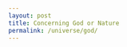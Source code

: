 ```yaml
---
layout: post
title: Concerning God or Nature
permalink: /universe/god/
---
```


<!-- #### I do not try to convince you of anything, but you need to logily know what God means in this context to continue the rest of the blog.

First we need a definition of what we are talking about.

## Nature

It's equal to Universe, which I explained here: [Universe](/universe/)

## Spinoza definition of God

Spinoza was looking at God, as the nature itself.
God to him, is the creator of everything.
God is the cause of everything.
God is the essence of everything.
God is the reason that cause and affect is possible and whats controlling it in the direction it goes.

- What is controlling your heart to beat?
     - It's a complex great number of cause and affect that makes it beat.
     - What makes cause and affect possible? Nature

It's interesting, when you think about it, it seems like he knew about the Darwinism theory before Darwin, but he was not talking about the evolution of species, he was talking about the evolution of everything, which we are part of it.

In many sentences in your day to day life, you can easily change the word "God" with "Nature" and it will still make sense.

- God is the creator of everything
     - Nature is the creator of everything
- God is the cause of everything
     - Nature is the cause of everything
- God is the essence of everything
     - Nature is the essence of everything
- We all come from God
     - We all come from Nature
- God is the reason of existence
     - Nature is the reason of existence
- God is self caused and no one created it
     - Nature is self caused and no one created it
- When we die, we go back to God
     - When we die, we go back to Nature

> [1P6](https://ethica.bc.edu/#/element/1D6) By God, I mean a being absolutely infinite—that is, a substance consisting in infinite attributes, of which each expresses eternal and infinite essentiality.

It's hard to understand what he meant by "substance" and "attributes", but in the context of this: he's talking about the nature itself, which is the cause of everything, and the essence of everything.

Attribute and substance do not has the same meaning as you think, if you are curious about it, you can read more about it here: [Building blocks of our universe](/universe/building-blocks/)

Continuing with the definition of God:

> [1P25](https://ethica.bc.edu/#/element/1P25) God is the efficient cause not only of the existence of things but also of their essence.

God is the reason of existence and it's the essence of everything.
He was looking at all the nature as the same unified field, us and everything else in the nature are part of the same thing, which he calls God.
For Spinoza, God was the nature itself.
And everything inside the nature is part of the nature, which is part of God.

> [1P15](https://ethica.bc.edu/#/element/1P15) Whatever is, is in God, and nothing can be or be conceived without God.

Everything that exist, is part of the nature, so it's part of God.
Everything that can be conceived, is part of the nature, so it's part of God.
It's impossible to think of something that is not part of the nature, so everything is part of God.

### Who are we?

> [1P25Corollary](https://ethica.bc.edu/#/element/1P25) Individual things are nothing but modifications of the attributes of God, or modes by which the attributes of God are expressed in a fixed and definite manner.

Do you agree that you come from nature?
Where have you been 100 years ago? you have been part of the nature somewhere.
Where will you be 100 years later? you will be part of the nature, but in a different form, which he calls modifications.

- Modifications or mode: We can think of it as the state of being. The state or mode of mind is idea, the state or mode in physical is substance which is part of the nature and it changes shape and form, but it's still part of the nature.
- Fixed and definite manner: means that you are part of the nature, but in a specific way, which is unique to you, and all the other things in the nature also have their own unique way of being part of the nature.

## God in other religions

In other religions, God is a separate entity from the nature.
Most of the times, god has a human form, with perfect human characteristics like:

- Being able to talk
- Being able to see
- Being able to hear
- Being able to think
- Being able to create
- Being able to destroy
- Being able to love
- Being able to hate
- Being able to judge
- Being able to make decisions
- Being able to be merciful
- Being able to know everything
- Being able to be feel angry, happy, sad and all the other human emotions

Unlike what they say, it's doesn't seams that God is a separate entity from nature, but it's one of us, it's the best of us with infinite power. Meanwhile it's somewhere that we can't see it because it's not part of the nature, but it's the creator of the nature.

#### God is also INTJ!

The definition of God in other religions has always been mostly in a **super human** form, which is interesting.
He is just like us, but with super powers.

#### How would the god of sharks look like?

Think about it, if sharks had a religion, how would their god look like?
They have some sort of specific abilities that we don't have.
They God of sharks might be the fastest swimmer, with the best sense of smell, and the best hunter, and the best survivor, and the best reproducer, and the best of all the other things that sharks are good at.
But our God doesn't have any of these abilities, because it's not a shark, it's a human.
It's abstraction of us, but with infinite power.

### God cannot be separated of nature

> [1P2](https://ethica.bc.edu/#/element/1P2): "Two substances having different attributes have nothing in common with one another."

- Replace the word "substance" with "Nature" and it will make more sense.
- Replace the word "attributes" with "characteristics" and it will make more sense.

**Two natures having different characteristics have nothing in common with each other.**

It's over simplified and it loose some of the meaning, but it's easier to understand this way.

Spinoza was holding the idea of a unified reality/field and no separate creator.

For example: because an idea can't be touched, it has nothing in common with the physical world, so there is nothing common between the idea and the physical world, but one conceived through the other, which is mind conceived through the physical world.

It's impossible to think of nature that is not part of the nature. So a God who created the universe, who is in a shape or form that we can't imagine because of it's nature, has nothing to do with the nature, because it's not part of the nature.

> [1P14](https://ethica.bc.edu/#/element/1P14) Except God(Nature), no substance can be or be conceived.

Because everything that exist is part of the nature, then nothing outside nature can be conceived.
Which makes sense, does your mind able to conceive something that is not part of the nature? I can't.
Yes you can imagine star wars, but it's part of the nature, because it's in your mind, which is part of the nature.

## Conclusion

Our conclusion is the difference of [anthropomorphic](https://en.wikipedia.org/wiki/Anthropomorphism) and Deus sive Natura (God or Nature) perspective of God.

### What's the same with Spinoza's God?

- God is the creator of everything
- God is the cause of everything
- God is the essence of everything
- God is the reason of existence
- God is self caused and no one created it
- When we die, we go back to God
- Almost everything else you have in mind about God, is the same with Spinoza's God, but with a different perspective.

### What's different with Spinoza's God?

- God is **not** a separate entity from the nature, it's the nature itself.
- God is **not** a intelligent agent, it's the cause of everything.

## References

[Spinoza’s Ethics - Irfan Ajvazi](https://philarchive.org/archive/AJVSE)

[Spinoza's Ethics - Stanford Encyclopedia of Philosophy](https://plato.stanford.edu/entries/spinoza/#GodNatu) -->
